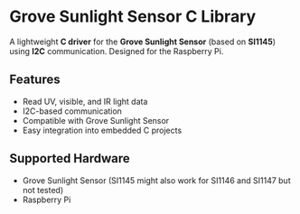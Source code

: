 # Grove Sunlight Sensor C Library

A lightweight **C driver** for the **Grove Sunlight Sensor** (based on **SI1145**) using **I2C** communication. Designed for the Raspberry Pi.

## Features

- Read UV, visible, and IR light data
- I2C-based communication
- Compatible with Grove Sunlight Sensor
- Easy integration into embedded C projects

## Supported Hardware

- Grove Sunlight Sensor (SI1145 might also work for SI1146 and SI1147 but not tested)
- Raspberry Pi
